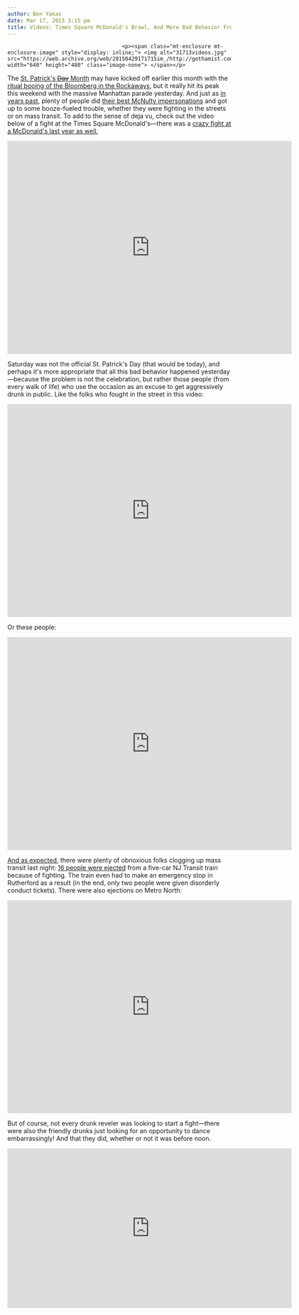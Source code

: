 ```yaml
---
author: Ben Yakas
date: Mar 17, 2013 3:15 pm
title: Videos: Times Square McDonald's Brawl, And More Bad Behavior From St. Patrick's Day
---
```


	
										<p><span class="mt-enclosure mt-enclosure-image" style="display: inline;"> <img alt="31713videos.jpg" src="https://web.archive.org/web/20150429171715im_/http://gothamist.com/attachments/byakas/31713videos.jpg" width="640" height="480" class="image-none"> </span></p>

<p>The <a href="https://web.archive.org/web/20150429171715/http://gothamist.com/tags/stpatricksday">St. Patrick&apos;s <strike>Day</strike> Month</a> may have kicked off earlier this month with the <a href="https://web.archive.org/web/20150429171715/http://gothamist.com/2013/03/02/bloomberg_booed_at_rockaways_st_pat.php">ritual booing of the Bloomberg in the Rockaways</a>, but it really hit its peak this weekend with the massive Manhattan parade yesterday. And just as <a href="https://web.archive.org/web/20150429171715/http://gothamist.com/2013/03/15/st_patricks_video_psa_reasons_not_t.php">in years past</a>, plenty of people did <a href="https://web.archive.org/web/20150429171715/http://www.uproxx.com/tv/2013/03/15-ways-to-spend-st-patricks-day-like-jimmy-mcnulty/#page/1">their best McNulty impersonations</a> and got up to some booze-fueled trouble, whether they were fighting in the streets or on mass transit. To add to the sense of deja vu, check out the video below of a fight at the Times Square McDonald&apos;s&#x2014;there was a <a href="https://web.archive.org/web/20150429171715/http://gothamist.com/2012/03/20/video_crazy_st_patricks_west_villag.php">crazy fight at a McDonald&apos;s last year as well.</a></p>

<p><iframe width="640" height="480" src="https://web.archive.org/web/20150429171715if_/http://www.youtube.com/embed/h8wv7Zhw6Y0" frameborder="0" allowfullscreen></iframe></p>

<p>Saturday was not the official St. Patrick&apos;s Day (that would be today), and perhaps it&apos;s more appropriate that all this bad behavior happened yesterday&#x2014;because the problem is not the celebration, but rather those people (from every walk of life) who use the occasion as an excuse to get aggressively drunk in public. Like the folks who fought in the street in this video:</p>

<p><iframe width="640" height="480" src="https://web.archive.org/web/20150429171715if_/http://www.youtube.com/embed/4CaVeNQ-SJ4" frameborder="0" allowfullscreen></iframe></p>

<p>Or these people:</p>

<p><iframe width="640" height="480" src="https://web.archive.org/web/20150429171715if_/http://www.youtube.com/embed/X5eKaBWECmI" frameborder="0" allowfullscreen></iframe></p>

<p><a href="https://web.archive.org/web/20150429171715/http://gothamist.com/2013/03/15/st_patricks_video_psa_reasons_not_t.php">And as expected</a>, there were plenty of obnoxious folks clogging up mass transit last night: <a href="https://web.archive.org/web/20150429171715/http://www.northjersey.com/news/Onboard_fight_disrupts_service_on_NJ_Transit_train.html">16 people were ejected</a> from a five-car NJ Transit train because of fighting. The train even had to make an emergency stop in Rutherford as a result (in the end, only two people were given disorderly conduct tickets). There were also ejections on Metro North:</p>

<p><iframe width="640" height="480" src="https://web.archive.org/web/20150429171715if_/http://www.youtube.com/embed/wGHu2HZE6ak" frameborder="0" allowfullscreen></iframe></p>

<p>But of course, not every drunk reveler was looking to start a fight&#x2014;there were also the friendly drunks just looking for an opportunity to dance embarrassingly! And that they did, whether or not it was before noon.</p>

<p><iframe width="640" height="360" src="https://web.archive.org/web/20150429171715if_/http://www.youtube.com/embed/zSjaqRgEeFU" frameborder="0" allowfullscreen></iframe></p>					
										
									
				